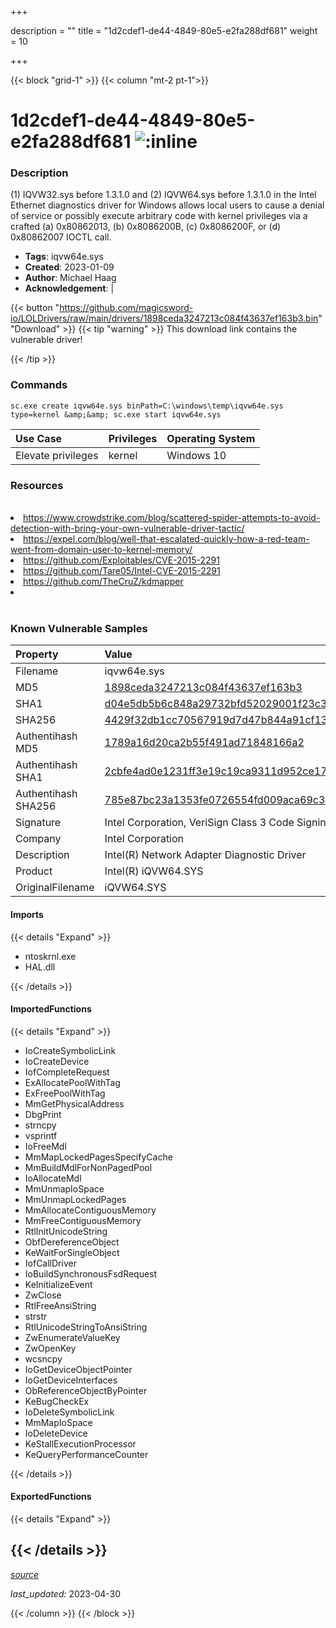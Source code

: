 +++

description = ""
title = "1d2cdef1-de44-4849-80e5-e2fa288df681"
weight = 10

+++


{{< block "grid-1" >}}
{{< column "mt-2 pt-1">}}


# 1d2cdef1-de44-4849-80e5-e2fa288df681 ![:inline](/images/twitter_verified.png) 


### Description

(1) IQVW32.sys before 1.3.1.0 and (2) IQVW64.sys before 1.3.1.0 in the Intel Ethernet diagnostics driver for Windows allows local users to cause a denial of service or possibly execute arbitrary code with kernel privileges via a crafted (a) 0x80862013, (b) 0x8086200B, (c) 0x8086200F, or (d) 0x80862007 IOCTL call.
- **Tags**: iqvw64e.sys
- **Created**: 2023-01-09
- **Author**: Michael Haag
- **Acknowledgement**:  | [](https://twitter.com/)

{{< button "https://github.com/magicsword-io/LOLDrivers/raw/main/drivers/1898ceda3247213c084f43637ef163b3.bin" "Download" >}}
{{< tip "warning" >}}
This download link contains the vulnerable driver!

{{< /tip >}}

### Commands

```
sc.exe create iqvw64e.sys binPath=C:\windows\temp\iqvw64e.sys type=kernel &amp;&amp; sc.exe start iqvw64e.sys
```

| Use Case | Privileges | Operating System | 
|:---- | ---- | ---- |
| Elevate privileges | kernel | Windows 10 |

### Resources
<br>
<li><a href="https://www.crowdstrike.com/blog/scattered-spider-attempts-to-avoid-detection-with-bring-your-own-vulnerable-driver-tactic/">https://www.crowdstrike.com/blog/scattered-spider-attempts-to-avoid-detection-with-bring-your-own-vulnerable-driver-tactic/</a></li>
<li><a href="https://expel.com/blog/well-that-escalated-quickly-how-a-red-team-went-from-domain-user-to-kernel-memory/">https://expel.com/blog/well-that-escalated-quickly-how-a-red-team-went-from-domain-user-to-kernel-memory/</a></li>
<li><a href="https://github.com/Exploitables/CVE-2015-2291">https://github.com/Exploitables/CVE-2015-2291</a></li>
<li><a href="https://github.com/Tare05/Intel-CVE-2015-2291">https://github.com/Tare05/Intel-CVE-2015-2291</a></li>
<li><a href="https://github.com/TheCruZ/kdmapper">https://github.com/TheCruZ/kdmapper</a></li>
<li><a href=""></a></li>
<br>

### Known Vulnerable Samples

| Property           | Value |
|:-------------------|:------|
| Filename           | iqvw64e.sys |
| MD5                | [1898ceda3247213c084f43637ef163b3](https://www.virustotal.com/gui/file/1898ceda3247213c084f43637ef163b3) |
| SHA1               | [d04e5db5b6c848a29732bfd52029001f23c3da75](https://www.virustotal.com/gui/file/d04e5db5b6c848a29732bfd52029001f23c3da75) |
| SHA256             | [4429f32db1cc70567919d7d47b844a91cf1329a6cd116f582305f3b7b60cd60b](https://www.virustotal.com/gui/file/4429f32db1cc70567919d7d47b844a91cf1329a6cd116f582305f3b7b60cd60b) |
| Authentihash MD5   | [1789a16d20ca2b55f491ad71848166a2](https://www.virustotal.com/gui/search/authentihash%253A1789a16d20ca2b55f491ad71848166a2) |
| Authentihash SHA1  | [2cbfe4ad0e1231ff3e19c19ca9311d952ce170b7](https://www.virustotal.com/gui/search/authentihash%253A2cbfe4ad0e1231ff3e19c19ca9311d952ce170b7) |
| Authentihash SHA256| [785e87bc23a1353fe0726554fd009aca69c320a98445a604a64e23ab45108087](https://www.virustotal.com/gui/search/authentihash%253A785e87bc23a1353fe0726554fd009aca69c320a98445a604a64e23ab45108087) |
| Signature         | Intel Corporation, VeriSign Class 3 Code Signing 2010 CA, VeriSign   |
| Company           | Intel Corporation  |
| Description       | Intel(R) Network Adapter Diagnostic Driver |
| Product           | Intel(R) iQVW64.SYS |
| OriginalFilename  | iQVW64.SYS |


#### Imports
{{< details "Expand" >}}
* ntoskrnl.exe
* HAL.dll

{{< /details >}}
#### ImportedFunctions
{{< details "Expand" >}}
* IoCreateSymbolicLink
* IoCreateDevice
* IofCompleteRequest
* ExAllocatePoolWithTag
* ExFreePoolWithTag
* MmGetPhysicalAddress
* DbgPrint
* strncpy
* vsprintf
* IoFreeMdl
* MmMapLockedPagesSpecifyCache
* MmBuildMdlForNonPagedPool
* IoAllocateMdl
* MmUnmapIoSpace
* MmUnmapLockedPages
* MmAllocateContiguousMemory
* MmFreeContiguousMemory
* RtlInitUnicodeString
* ObfDereferenceObject
* KeWaitForSingleObject
* IofCallDriver
* IoBuildSynchronousFsdRequest
* KeInitializeEvent
* ZwClose
* RtlFreeAnsiString
* strstr
* RtlUnicodeStringToAnsiString
* ZwEnumerateValueKey
* ZwOpenKey
* wcsncpy
* IoGetDeviceObjectPointer
* IoGetDeviceInterfaces
* ObReferenceObjectByPointer
* KeBugCheckEx
* IoDeleteSymbolicLink
* MmMapIoSpace
* IoDeleteDevice
* KeStallExecutionProcessor
* KeQueryPerformanceCounter

{{< /details >}}
#### ExportedFunctions
{{< details "Expand" >}}

{{< /details >}}
-----



[*source*](https://github.com/magicsword-io/LOLDrivers/tree/main/yaml/1d2cdef1-de44-4849-80e5-e2fa288df681.yaml)

*last_updated:* 2023-04-30








{{< /column >}}
{{< /block >}}
